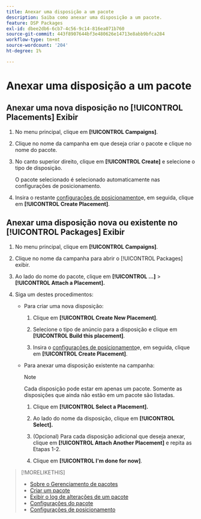 ```yaml
---
title: Anexar uma disposição a um pacote
description: Saiba como anexar uma disposição a um pacote.
feature: DSP Packages
exl-id: dbee2db6-6cb7-4c56-9c14-816ea071b760
source-git-commit: 443f8907644bf3e480626e14713e8abb9bfca284
workflow-type: tm+mt
source-wordcount: '204'
ht-degree: 1%

---
```


# Anexar uma disposição a um pacote

## Anexar uma nova disposição no [!UICONTROL Placements] Exibir

1. No menu principal, clique em **[!UICONTROL Campaigns]**.

1. Clique no nome da campanha em que deseja criar o pacote e clique no nome do pacote.

1. No canto superior direito, clique em **[!UICONTROL Create]** e selecione o tipo de disposição.

   O pacote selecionado é selecionado automaticamente nas configurações de posicionamento.

1. Insira o restante [configurações de posicionamento](/help/dsp/campaign-management/placements/placement-settings.md)e, em seguida, clique em **[!UICONTROL Create Placement]**.

## Anexar uma disposição nova ou existente no [!UICONTROL Packages] Exibir

1. No menu principal, clique em **[!UICONTROL Campaigns]**.

1. Clique no nome da campanha para abrir o [!UICONTROL Packages] exibir.

1. Ao lado do nome do pacote, clique em  **[!UICONTROL ...]** > **[!UICONTROL Attach a Placement].**

1. Siga um destes procedimentos:

   * Para criar uma nova disposição:

      1. Clique em **[!UICONTROL Create New Placement]**.

      1. Selecione o tipo de anúncio para a disposição e clique em **[!UICONTROL Build this placement]**.

      1. Insira o [configurações de posicionamento](/help/dsp/campaign-management/placements/placement-settings.md)e, em seguida, clique em **[!UICONTROL Create Placement]**.
   * Para anexar uma disposição existente na campanha:

      >[!NOTE]
      >
      >Cada disposição pode estar em apenas um pacote. Somente as disposições que ainda não estão em um pacote são listadas.

      1. Clique em **[!UICONTROL Select a Placement].**

      1. Ao lado do nome da disposição, clique em **[!UICONTROL Select].**

      1. (Opcional) Para cada disposição adicional que deseja anexar, clique em **[!UICONTROL Attach Another Placement]** e repita as Etapas 1-2.

      1. Clique em **[!UICONTROL I'm done for now]**.


>[!MORELIKETHIS]
>
>* [Sobre o Gerenciamento de pacotes](package-about.md)
>* [Criar um pacote](package-create.md)
>* [Exibir o log de alterações de um pacote](package-change-log.md)
>* [Configurações do pacote](package-settings.md)
>* [Configurações de posicionamento](/help/dsp/campaign-management/placements/placement-settings.md)

